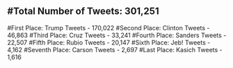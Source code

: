 #Total Number of Tweets: 301,251 
---
#First Place: Trump Tweets - 170,022
#Second Place: Clinton Tweets - 46,863
#Third Place: Cruz Tweets - 33,241
#Fourth Place: Sanders Tweets - 22,507
#Fifth Place: Rubio Tweets - 20,147
#Sixth Place: Jeb! Tweets - 4,162
#Seventh Place: Carson Tweets - 2,697
#Last Place: Kasich Tweets - 1,616

